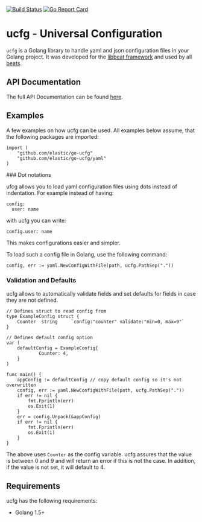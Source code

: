 [![Build
Status](https://travis-ci.org/elastic/go-ucfg.svg?branch=master)](https://travis-ci.org/elastic/go-ucfg)
[![Go Report
Card](https://goreportcard.com/badge/github.com/elastic/go-ucfg)](https://goreportcard.com/report/github.com/elastic/go-ucfg)


# ucfg - Universal Configuration

`ucfg` is a Golang library to handle yaml and json configuration files in your Golang project. It was developed for the [libbeat framework](https://github.com/elastic/beats/tree/master/libbeat) and used by all [beats](https://github.com/elastic/beats).


## API Documentation

The full API Documentation can be found [here](https://godoc.org/github.com/elastic/go-ucfg).

## Examples

A few examples on how ucfg can be used. All examples below assume, that the following packages are imported:

```
import (
	"github.com/elastic/go-ucfg"
	"github.com/elastic/go-ucfg/yaml"
)
```


### Dot notations

ufcg allows you to load yaml configuration files using dots instead of indentation. For example instead of having:

```
config:
  user: name
```

with ucfg you can write:

```
config.user: name
```

This makes configurations easier and simpler.

To load such a config file in Golang, use the following command:

```
config, err := yaml.NewConfigWithFile(path, ucfg.PathSep("."))
```



### Validation and Defaults

ucfg allows to automatically validate fields and set defaults for fields in case they are not defined.


```
// Defines struct to read config from
type ExampleConfig struct {
    Counter  string 	`config:"counter" validate:"min=0, max=9"`
}

// Defines default config option
var (
    defaultConfig = ExampleConfig{
		    Counter: 4,
    }
)

func main() {
    appConfig := defaultConfig // copy default config so it's not overwritten
    config, err := yaml.NewConfigWithFile(path, ucfg.PathSep("."))
    if err != nil {
        fmt.Fprintln(err)
        os.Exit(1)
    }
    err = config.Unpack(&appConfig)
    if err != nil {
        fmt.Fprintln(err)
        os.Exit(1)
    }
}
```

The above uses `Counter` as the config variable. ucfg assures that the value is between 0 and 9 and will return an error if this is not the case. In addition, if the value is not set, it will default to 4.


## Requirements

ucfg has the following requirements:

* Golang 1.5+
